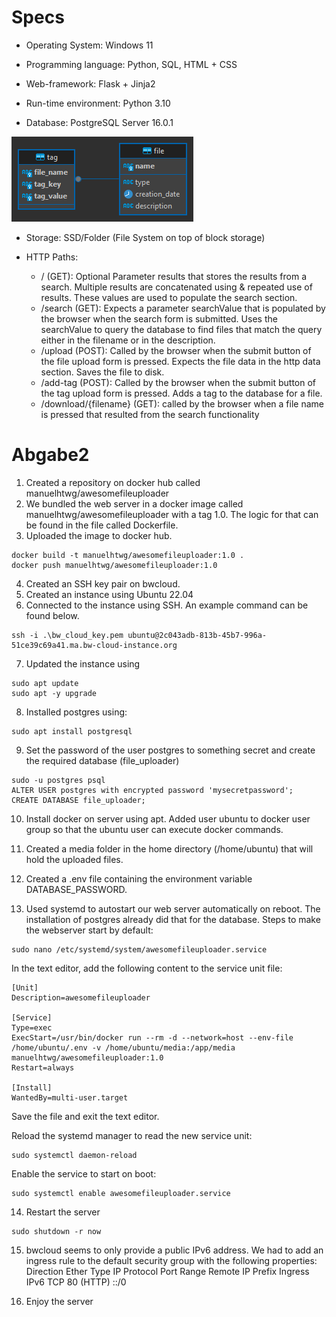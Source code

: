 # Specs
- Operating System: Windows 11

- Programming language: Python, SQL, HTML + CSS

- Web-framework: Flask + Jinja2

- Run-time environment: Python 3.10

- Database: PostgreSQL Server 16.0.1

![](uml_diagram_db.png)
- Storage: SSD/Folder (File System on top of block storage)

- HTTP Paths:
    - / (GET): Optional Parameter results that stores the results from a search. Multiple results are concatenated using & repeated use of results. These values are used to populate the search section.
    - /search (GET): Expects a parameter searchValue that is populated by the browser when the search form is submitted. Uses the searchValue to query the database to find files that match the query either in the filename or in the description.
    - /upload (POST): Called by the browser when the submit button of the file upload form is pressed. Expects the file data in the http data section. Saves the file to disk.
    - /add-tag (POST): Called by the browser when the submit button of the tag upload form is pressed. Adds a tag to the database for a file.
    - /download/{filename} (GET): called by the browser when a file name is pressed that resulted from the search functionality 

# Abgabe2
1. Created a repository on docker hub called manuelhtwg/awesomefileuploader
2. We bundled the web server in a docker image called manuelhtwg/awesomefileuploader with a tag 1.0. The logic for that can be found in the file called Dockerfile.
3. Uploaded the image to docker hub.
```
docker build -t manuelhtwg/awesomefileuploader:1.0 .
docker push manuelhtwg/awesomefileuploader:1.0
```
4. Created an SSH key pair on bwcloud.
5. Created an instance using Ubuntu 22.04
6. Connected to the instance using SSH. An example command can be found below.
```
ssh -i .\bw_cloud_key.pem ubuntu@2c043adb-813b-45b7-996a-51ce39c69a41.ma.bw-cloud-instance.org	
```
7. Updated the instance using 
```
sudo apt update
sudo apt -y upgrade
```
8. Installed postgres using:
```
sudo apt install postgresql
```
9. Set the password of the user postgres to something secret and create the required database (file_uploader)
```
sudo -u postgres psql
ALTER USER postgres with encrypted password 'mysecretpassword';
CREATE DATABASE file_uploader;
```
10. Install docker on server using apt. Added user ubuntu to docker user group so that the ubuntu user can execute docker commands.

11. Created a media folder in the home directory (/home/ubuntu) that will hold the uploaded files.

12. Created a .env file containing the environment variable DATABASE_PASSWORD.

13. Used systemd to autostart our web server automatically on reboot. The installation of postgres already did that for the database.
Steps to make the webserver start by default:
```
sudo nano /etc/systemd/system/awesomefileuploader.service
```
In the text editor, add the following content to the service unit file:
```
[Unit]
Description=awesomefileuploader

[Service]
Type=exec
ExecStart=/usr/bin/docker run --rm -d --network=host --env-file /home/ubuntu/.env -v /home/ubuntu/media:/app/media manuelhtwg/awesomefileuploader:1.0
Restart=always

[Install]
WantedBy=multi-user.target
```

Save the file and exit the text editor.

Reload the systemd manager to read the new service unit:
```
sudo systemctl daemon-reload
```
Enable the service to start on boot:
```
sudo systemctl enable awesomefileuploader.service
```

14. Restart the server
```
sudo shutdown -r now
```

15. bwcloud seems to only provide a public IPv6 address. We had to add an ingress rule to the default security group with the following properties:
Direction	Ether Type	IP Protocol	Port Range	Remote IP Prefix 
Ingress	IPv6	TCP	80 (HTTP)	::/0 

16. Enjoy the server